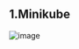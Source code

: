 ## 1.Minikube

![image](https://user-images.githubusercontent.com/74223025/230343047-ea6aba15-4be2-40bc-9442-6305e64ab182.png)
